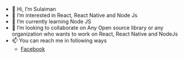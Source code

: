 - 👋 Hi, I’m Sulaiman
- 👀 I’m interested in React, React Native and Node Js
- 🌱 I’m currently learning Node JS
- 💞️ I’m looking to collaborate on Any Open source library or any organization who wants to work on React, React Native and NodeJs
- 📫 You can reach me in following ways
     <!--- <a href="https://www.upwork.com/freelancers/~01e7bb3ca5cf48e9e5">Upwork</a>-->
     - <a href="https://www.facebook.com/khan.arman021">Facebook</a>

<!---
sulaiman21/sulaiman21 is a ✨ special ✨ repository because its `README.md` (this file) appears on your GitHub profile.
You can click the Preview link to take a look at your changes.
--->
